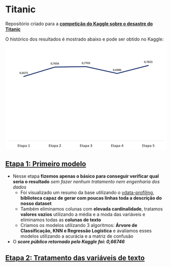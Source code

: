 # Titanic
Repositório criado para a **[competição do Kaggle sobre o desastre do Titanic](https://www.kaggle.com/c/titanic)**

O histórico dos resultados é mostrado abaixo e pode ser obtido no Kaggle:
<img src="https://github.com/lucaslealx/TitanicAula/blob/main/img/img_resultados.png" />

## [Etapa 1: Primeiro modelo](https://github.com/lucaslealx/TitanicAula/blob/main/Parte1.ipynb)
- Nesse etapa **fizemos apenas o básico para conseguir verificar qual seria o resultado** *sem fazer nenhum tratamento nem engenharia dos dados*
  - Foi visualizado um resumo da base utilizando o [ydata-profiling](https://github.com/ydataai/ydata-profiling), **biblioteca capaz de gerar com poucas linhas toda a descrição do nosso dataset**
  - Também eliminamos colunas com **elevada cardinalidade**, tratamos **valores vazios** utilizando a média e a moda das variáveis e eliminamos todas as **colunas de texto**
  - Criamos os modelos utilizando 3 algoritmos: **Árvore de Classificação, KNN e Regressão Logística** e avaliamos esses modelos utilizando a acurácia e a matriz de confusão
- O ***score público retornado pelo Kaggle foi: 0,66746***

## [Etapa 2: Tratamento das variáveis de texto](https://github.com/lucaslealx/TitanicAula/blob/main/Parte2.ipynb)
